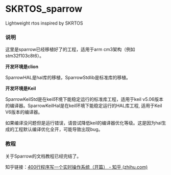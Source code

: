 # SKRTOS_sparrow
Lightweight rtos inspired by SKRTOS



### 说明

这里是sparrow已经移植好了的工程，适用于arm cm3架构（例如stm32f103c8t6）。

**开发环境是clion**

SparrowHAL是hal库的移植，SparrowStdlib是标准库的移植。



**开发环境是Keil**

SparrowKeilStd是在keil环境下能稳定运行的标准库工程，适用于keil v5.06版本的编译器。SparrowKeilHal是在keil环境下能稳定运行的HAL库工程,	适用于Keil V6版本的编译器。

如果编译没问题但是运行错误，请尝试降低keil的编译器优化等级。这是因为hal生成的工程默认编译优化全开，可能导致出现bug。





### 教程

关于Sparrow的文档教程已经完结了。

知乎链接：[400行程序写一个实时操作系统（开篇） - 知乎 (zhihu.com)](https://zhuanlan.zhihu.com/p/963319443)

